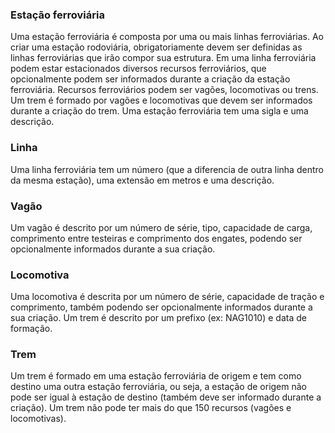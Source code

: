 ### Estação ferroviária

Uma estação ferroviária é composta por uma ou mais linhas ferroviárias.
Ao criar uma estação rodoviária, obrigatoriamente devem ser definidas as
linhas ferroviárias que irão compor sua estrutura. Em uma linha ferroviária
podem estar estacionados diversos recursos ferroviários, que opcionalmente
podem ser informados durante a criação da estação ferroviária.
Recursos ferroviários podem ser vagões, locomotivas ou trens. Um trem é
formado por vagões e locomotivas que devem ser informados durante a
criação do trem. Uma estação ferroviária tem uma sigla e uma descrição.

### Linha 

Uma linha ferroviária tem um número (que a diferencia de outra linha
dentro da mesma estação), uma extensão em metros e uma descrição. 

### Vagão

Um vagão é descrito por um número de série, tipo, capacidade de carga,
comprimento entre testeiras e comprimento dos engates, podendo ser
opcionalmente informados durante a sua criação.

### Locomotiva

Uma locomotiva é descrita por um número de série, capacidade de tração
e comprimento, também podendo ser opcionalmente informados durante a
sua criação. Um trem é descrito por um prefixo (ex: NAG1010) e data de
formação.

### Trem

Um trem é formado em uma estação ferroviária de origem e
tem como destino uma outra estação ferroviária, ou seja, a estação de
origem não pode ser igual à estação de destino (também deve ser
informado durante a criação). Um trem não pode ter mais do que 150
recursos (vagões e locomotivas).
